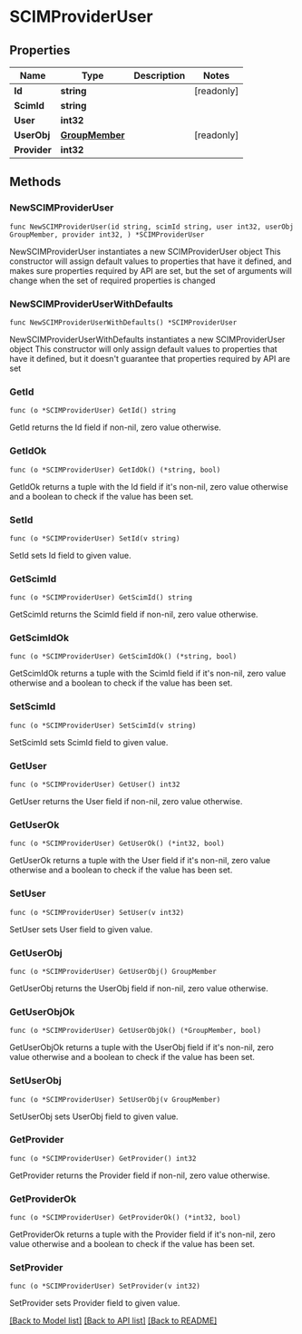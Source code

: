 # SCIMProviderUser

## Properties

Name | Type | Description | Notes
------------ | ------------- | ------------- | -------------
**Id** | **string** |  | [readonly] 
**ScimId** | **string** |  | 
**User** | **int32** |  | 
**UserObj** | [**GroupMember**](GroupMember.md) |  | [readonly] 
**Provider** | **int32** |  | 

## Methods

### NewSCIMProviderUser

`func NewSCIMProviderUser(id string, scimId string, user int32, userObj GroupMember, provider int32, ) *SCIMProviderUser`

NewSCIMProviderUser instantiates a new SCIMProviderUser object
This constructor will assign default values to properties that have it defined,
and makes sure properties required by API are set, but the set of arguments
will change when the set of required properties is changed

### NewSCIMProviderUserWithDefaults

`func NewSCIMProviderUserWithDefaults() *SCIMProviderUser`

NewSCIMProviderUserWithDefaults instantiates a new SCIMProviderUser object
This constructor will only assign default values to properties that have it defined,
but it doesn't guarantee that properties required by API are set

### GetId

`func (o *SCIMProviderUser) GetId() string`

GetId returns the Id field if non-nil, zero value otherwise.

### GetIdOk

`func (o *SCIMProviderUser) GetIdOk() (*string, bool)`

GetIdOk returns a tuple with the Id field if it's non-nil, zero value otherwise
and a boolean to check if the value has been set.

### SetId

`func (o *SCIMProviderUser) SetId(v string)`

SetId sets Id field to given value.


### GetScimId

`func (o *SCIMProviderUser) GetScimId() string`

GetScimId returns the ScimId field if non-nil, zero value otherwise.

### GetScimIdOk

`func (o *SCIMProviderUser) GetScimIdOk() (*string, bool)`

GetScimIdOk returns a tuple with the ScimId field if it's non-nil, zero value otherwise
and a boolean to check if the value has been set.

### SetScimId

`func (o *SCIMProviderUser) SetScimId(v string)`

SetScimId sets ScimId field to given value.


### GetUser

`func (o *SCIMProviderUser) GetUser() int32`

GetUser returns the User field if non-nil, zero value otherwise.

### GetUserOk

`func (o *SCIMProviderUser) GetUserOk() (*int32, bool)`

GetUserOk returns a tuple with the User field if it's non-nil, zero value otherwise
and a boolean to check if the value has been set.

### SetUser

`func (o *SCIMProviderUser) SetUser(v int32)`

SetUser sets User field to given value.


### GetUserObj

`func (o *SCIMProviderUser) GetUserObj() GroupMember`

GetUserObj returns the UserObj field if non-nil, zero value otherwise.

### GetUserObjOk

`func (o *SCIMProviderUser) GetUserObjOk() (*GroupMember, bool)`

GetUserObjOk returns a tuple with the UserObj field if it's non-nil, zero value otherwise
and a boolean to check if the value has been set.

### SetUserObj

`func (o *SCIMProviderUser) SetUserObj(v GroupMember)`

SetUserObj sets UserObj field to given value.


### GetProvider

`func (o *SCIMProviderUser) GetProvider() int32`

GetProvider returns the Provider field if non-nil, zero value otherwise.

### GetProviderOk

`func (o *SCIMProviderUser) GetProviderOk() (*int32, bool)`

GetProviderOk returns a tuple with the Provider field if it's non-nil, zero value otherwise
and a boolean to check if the value has been set.

### SetProvider

`func (o *SCIMProviderUser) SetProvider(v int32)`

SetProvider sets Provider field to given value.



[[Back to Model list]](../README.md#documentation-for-models) [[Back to API list]](../README.md#documentation-for-api-endpoints) [[Back to README]](../README.md)


